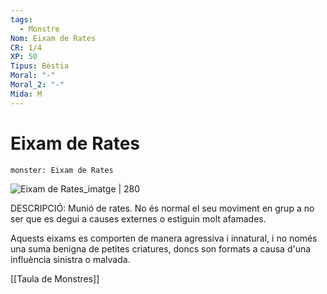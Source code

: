 ```yaml
---
tags:
  - Monstre
Nom: Eixam de Rates
CR: 1/4
XP: 50
Tipus: Bèstia
Moral: "-"
Moral_2: "-"
Mida: M
---
```

# Eixam de Rates

```statblock
monster: Eixam de Rates
```

![Eixam de Rates_imatge | 280](https://i.pinimg.com/originals/0d/b4/a1/0db4a15e0ad99c9bca6ad99015221c4e.jpg)

DESCRIPCIÓ: 
Munió de rates. No és normal el seu moviment en grup a no ser que es degui a causes externes o estiguin molt afamades.

Aquests eixams es comporten de manera agressiva i innatural, i no només una suma benigna de petites criatures, doncs son formats a causa d'una influència sinistra o malvada.

[[Taula de Monstres]]

